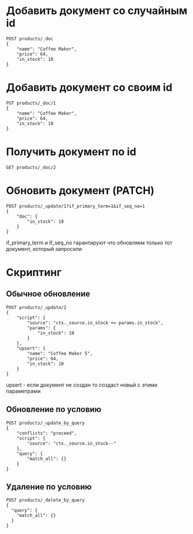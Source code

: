 # Добавить документ со случайным id

~~~
POST products/_doc
{
    "name": "Coffee Maker",
    "price": 64,
    "in_stock": 10
}
~~~

# Добавить документ со своим id

~~~
PUT products/_doc/1
{
    "name": "Coffee Maker",
    "price": 64,
    "in_stock": 10
}
~~~

# Получить документ по id

~~~
GET products/_doc/2
~~~

# Обновить документ (PATCH)

~~~
POST products/_update/1?if_primary_term=1&if_seq_no=1
{
    "doc": {
        "in_stock": 10
    }
}
~~~

if_primary_term и if_seq_no гарантируют что обновляем только тот документ, который запросили

# Скриптинг

## Обычное обновление

~~~
POST products/_update/2
{
    "script": {
        "source": "ctx._source.in_stock += params.in_stock",
        "params": {
            "in_stock": 10
        }
    },
    "upsert": {
        "name": "Coffee Maker 5",
        "price": 64,
        "in_stock": 10
    }
}
~~~

upsert - если документ не создан то создаст новый с этими параметрами

## Обновление по условию

~~~
POST products/_update_by_query
{
    "conflicts": "proceed",
    "script": {
        "source": "ctx._source.in_stock--"
    },
    "query": {
        "match_all": {}
    }
}
~~~

## Удаление по условию

~~~
POST products/_delete_by_query
{
  "query": {
    "match_all": {}
  }
}
~~~
